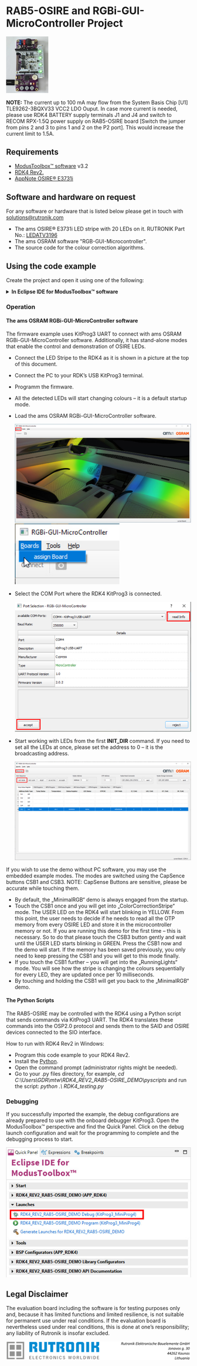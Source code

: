 # RAB5-OSIRE and RGBi-GUI-MicroController Project

<img src="images/rdk4_rab5.jpg" style="zoom:15%;" />

**NOTE:**  The current up to 100 mA may flow from the System Basis Chip [U1] TLE9262-3BQXV33 VCC2 LDO Ouput. In case more current is needed, please use RDK4 BATTERY supply terminals J1 and J4 and switch to RECOM RPX-1.5Q power supply on RAB5-OSIRE board [Switch the jumper from pins 2 and 3 to pins 1 and 2 on the P2 port]. This would increase the current limit to 1.5A.

## Requirements

- [ModusToolbox™ software](https://www.cypress.com/products/modustoolbox-software-environment) v3.2
- [RDK4 Rev2.](https://www.rutronik24.com/product/rutronik/rdk4/20820197.html)
- [AppNote OSIRE® E3731i](https://ams-osram.com/products/multi-chips/multi-color-leds/osram-osire-e3731i-krtbi-d2lm31-31)

## Software and hardware on request

For any software or hardware that is listed below please get in touch with solutions@rutronik.com

- The ams OSIRE® E3731i LED stripe with 20 LEDs on it. RUTRONIK Part No.: [LEDATV3196](https://www.rutronik24.com/product/ams_osram/osire_e3731i_ledstripe/22814309.html)
- The ams OSRAM software "RGB-GUI-Microcontroller".
- The source code for the colour correction algorithms.

## Using the code example

Create the project and open it using one of the following:

<details><summary><b>In Eclipse IDE for ModusToolbox&trade; software</b></summary>



1. Click the **New Application** link in the **Quick Panel** (or, use **File** > **New** > **ModusToolbox&trade; Application**). This launches the [Project Creator](https://www.infineon.com/ModusToolboxProjectCreator) tool.

2. Pick a RDK4 kit supported by the code example from the PSoC&trade; 4 BSPs list shown in the **Project Creator - Choose Board Support Package (BSP)** dialogue.

   When you select a supported kit, the example is reconfigured automatically to work with the kit. To work with a different supported kit later, use the [Library Manager](https://www.infineon.com/ModusToolboxLibraryManager) to choose the BSP for the supported kit. You can use the Library Manager to select or update the BSP and firmware libraries used in this application. To access the Library Manager, click the link from the **Quick Panel**.

   You can also just start the application creation process again and select a different kit.

   If you want to use the application for a kit not listed here, you may need to update the source files. If the kit does not have the required resources, the application may not work.

3. In the **Project Creator - Select Application** dialogue, choose the RDK4_OSIRE_DEMO example in the Peripherals category by enabling the checkbox.

4. (Optional) Change the suggested **New Application Name**.

5. The **Application(s) Root Path** defaults to the Eclipse workspace which is usually the desired location for the application. If you want to store the application in a different location, you can change the *Application(s) Root Path* value. Applications that share libraries should be in the same root path.

6. Click **Create** to complete the application creation process.

For more details, see the [Eclipse IDE for ModusToolbox&trade; software user guide](https://www.infineon.com/MTBEclipseIDEUserGuide) (locally available at *{ModusToolbox&trade; software install directory}/docs_{version}/mt_ide_user_guide.pdf*).

</details>

### Operation

#### The ams OSRAM RGBi-GUI-MicroController software

The firmware example uses KitProg3 UART to connect with ams OSRAM RGBi-GUI-MicroController software. Additionally, it has stand-alone modes that enable the control and demonstration of OSIRE LEDs. 

- Connect the LED Stripe to the RDK4 as it is shown in a picture at the top of this document.

- Connect the PC to your RDK’s USB KitProg3 terminal.

- Programm the firmware.

- All the detected LEDs will start changing colours – it is a default startup mode.

- Load the ams OSRAM RGBi-GUI-MicroController software.

  <img src="images/amsOSRAM GUI startup.jpg" style="zoom:80%;" />

  <img src="images/board_select.jpg" style="zoom:150%;" />

- Select the COM Port where the RDK4 KitProg3 is connected.

  <img src="images/port_select.jpg" style="zoom:100%;" />

- Start working with LEDs from the first **INIT_DIR** command. If you need to set all the LEDs at once, please set the address to 0 – it is the broadcasting address. 

  <img src="images/gui_ready.jpg" style="zoom:80%;" />

If you wish to use the demo without PC software, you may use the embedded example modes. The modes are switched using the CapSence buttons CSB1 and CSB3. NOTE: CapSense Buttons are sensitive, please be accurate while touching them.  

- By default, the „MinimalRGB“ demo is always engaged from the startup.
- Touch the CSB1 once and you will get into „ColorCorrectionStripe“ mode. The USER LED on the RDK4 will start blinking in YELLOW. From this point, the user needs to decide if he needs to read all the OTP memory from every OSIRE LED and store it in the microcontroller memory or not. If you are running this demo for the first time – this is necessary. So to do that please touch the CSB3 button gently and wait until the USER LED starts blinking in GREEN. Press the CSB1 now and the demo will start. If the memory has been saved previously, you only need to keep pressing the CSB1 and you will get to this mode finally.
- If you touch the CSB1 further – you will get into the „RunningLights“ mode. You will see how the stripe is changing the colours sequentially for every LED, they are updated once per 10 milliseconds. 
- By touching and holding the CSB1 will get you back to the „MinimalRGB“ demo.



#### The Python Scripts

The RAB5-OSIRE may be controlled with the RDK4 using a Python script that sends commands via KitProg3 UART. The RDK4 translates these commands into the OSP2.0 protocol and sends them to the SAID and OSIRE devices connected to the SIO interface.

How to run with RDK4 Rev2 in Windows:

- Program this code example to your RDK4 Rev2.
- Install the [Python](https://www.python.org/downloads/).
- Open the command prompt (administrator rights might be needed).
- Go to your .py files directory, for example, *cd C:\Users\GDR\mtw\RDK4_REV2_RAB5-OSIRE_DEMO\pyscripts* and run the script: *python .\ RDK4_testing.py*

### Debugging

If you successfully imported the example, the debug configurations are already prepared to use with the onboard debugger KitProg3. Open the ModusToolbox™ perspective and find the Quick Panel. Click on the debug launch configuration and wait for the programming to complete and the debugging process to start.

<img src="images/debug_start.jpg" style="zoom:100%;" />

## Legal Disclaimer

The evaluation board including the software is for testing purposes only and, because it has limited functions and limited resilience, is not suitable for permanent use under real conditions. If the evaluation board is nevertheless used under real conditions, this is done at one’s responsibility; any liability of Rutronik is insofar excluded. 

<img src="images/rutronik_origin_kaunas.png" style="zoom:50%;" />



